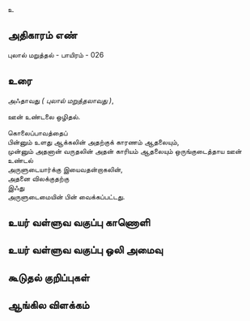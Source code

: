 உ


## அதிகாரம் எண்

புலால் மறுத்தல் - பாயிரம் - 026

## உரை

அஃதாவது _( புலால் மறுத்தலாவது )_,  

ஊன் உண்டலை ஒழிதல்.

கொலைப்பாவத்தைப்  
பின்னும் உளது ஆக்கலின் அதற்குக் காரணம் ஆதலையும்,  
முன்னும் அதனான் வருதலின் அதன் காரியம் ஆதலையும்
ஒருங்குடைத்தாய ஊன் உண்டல்  
அருளுடையார்க்கு இயைவதன்றாகலின்,  
அதனை விலக்குதற்கு  
இஃது  
அருளுடைமையின் பின் வைக்கப்பட்டது.


## உயர் வள்ளுவ வகுப்பு காணொளி


## உயர் வள்ளுவ வகுப்பு ஒலி அமைவு 


## கூடுதல் குறிப்புகள்


## ஆங்கில விளக்கம்

